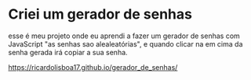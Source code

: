 # Criei um gerador de senhas

esse é meu projeto onde eu aprendi a fazer um gerador de senhas com JavaScript "as senhas sao alealeatórias", e quando clicar na em cima da senha gerada irá copiar a sua senha.

https://ricardolisboa17.github.io/gerador_de_senhas/